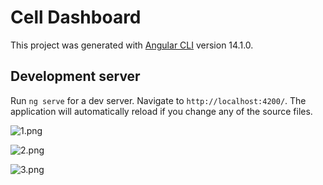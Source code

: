# Cell Dashboard

This project was generated with [Angular CLI](https://github.com/angular/angular-cli) version 14.1.0.

## Development server

Run `ng serve` for a dev server. Navigate to `http://localhost:4200/`. The application will automatically reload if you change any of the source files.


![1.png](C:/Users/aitha/Desktop/Dashboard/1.png)


![2.png](C:/Users/aitha/Desktop/Dashboard/2.png)


![3.png](C:/Users/aitha/Desktop/Dashboard/3.png)
